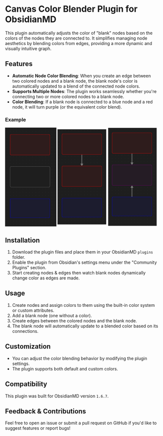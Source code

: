 # Canvas Color Blender Plugin for ObsidianMD

This plugin automatically adjusts the color of "blank" nodes based on the colors of the nodes they are connected to. It simplifies managing node aesthetics by blending colors from edges, providing a more dynamic and visually intuitive graph.

## Features

- **Automatic Node Color Blending**: When you create an edge between two colored nodes and a blank node, the blank node's color is automatically updated to a blend of the connected node colors.
- **Supports Multiple Nodes**: The plugin works seamlessly whether you're connecting two or more colored nodes to a blank node.
- **Color Blending**: If a blank node is connected to a blue node and a red node, it will turn purple (or the equivalent color blend).

### Example

![Canvas Color Blender Example](img/example.png)

## Installation

1. Download the plugin files and place them in your ObsidianMD `plugins` folder.
2. Enable the plugin from Obsidian's settings menu under the "Community Plugins" section.
3. Start creating nodes & edges then watch blank nodes dynamically change color as edges are made.

## Usage

1. Create nodes and assign colors to them using the built-in color system or custom attributes.
2. Add a blank node (one without a color).
3. Create edges between the colored nodes and the blank node.
4. The blank node will automatically update to a blended color based on its connections.

## Customization

- You can adjust the color blending behavior by modifying the plugin settings.
- The plugin supports both default and custom colors.

## Compatibility

This plugin was built for ObsidianMD version `1.6.7`.

## Feedback & Contributions

Feel free to open an issue or submit a pull request on GitHub if you'd like to suggest features or report bugs!

